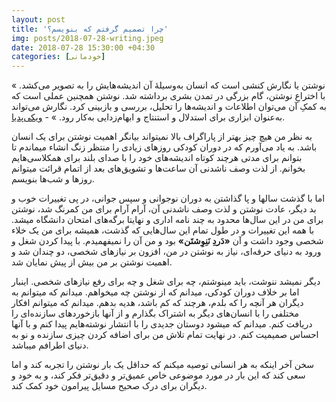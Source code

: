 ```yaml
---
layout: post
title: 'چرا تصمیم گرفتم که بنویسم؟'
img: posts/2018-07-28-writing.jpeg
date: 2018-07-28 15:30:00 +04:30
categories: [خودمانی]
---
```

« نوشتن یا نگارش کنشی است که انسان به‌وسیلهٔ آن اندیشه‌هایش را به تصویر می‌کشد. با اختراعِ نوشتن، گام بزرگی در تمدن بشری برداشته شد. نوشتن همچنین عملی است که به کمکِ آن می‌توان اطلاعات و اندیشه‌ها را تحلیل، بررسی و بازبینی کرد. نگارش می‌تواند به‌عنوان ابزاری برای استدلال و استنتاج و ابهام‌زدایی به‌کار رود. » - [ویکی‌پدیا](https://fa.wikipedia.org/wiki/نوشتن "ویکیپدیا").

 به نظر من هیچ چیز بهتر از پاراگراف بالا نمیتواند بیانگر اهمیت نوشتن برای یک انسان باشد. به یاد می‌آورم که در دوران کودکی روز‌های زیادی را منتظر زنگ انشاء میماندم تا بتوانم برای مدتی هرچند کوتاه اندیشه‌های خود را با صدای بلند برای همکلاسی‌هایم بخوانم. از لذت وصف ناشدنی‌ آن ساعت‌ها و تشویق‌های بعد از اتمام قرائت میتوانم روز‌ها و شب‌ها بنویسم.
 
 اما با گذشت سالها و پا گذاشتن به دوران نوجوانی و سپس جوانی، در پی تغییرات خوب و بد دیگر، عادت نوشتن و لذت وصف ناشدنی آن، آرام آرام برای من کمرنگ شد، نوشتن برای من در این سال‌ها محدود به چند نامه اداری و نهایتا برگه‌های امتحان دانشگاه میشد.
 با همه این تغییرات و در طول تمام این سال‌هایی که گذشت، همیشه برای من یک خلاء شخصی وجود داشت و آن **«دَردِ نَنِوِشتَن»** بود و من آن را نمیفهمیدم. با پیدا کردن شغل و ورود به دنیای حرفه‌ای، نیاز به نوشتن در من، افزون بر نیاز‌های شخصی، دو چندان شد و اهمیت نوشتن بر من بیش از پیش نمایان شد.
 
 دیگر نمیشد ننوشت، باید مینوشتم، چه برای شغل و چه برای رفع نیاز‌های شخصی. اینبار اما بر خلاف دوران کودکی، میدانم که از نوشتن چه میخواهم. میدانم که میتوانم به دیگران هر آنچه را که بلدم، هرچند که کم باشد، هدیه بدهم. میدانم که میتوانم افکار مختلفی را با انسان‌های دیگر به اشتراک بگذارم و از آنها بازخورد‌های سازنده‌‌ای را دریافت کنم. میدانم که میشود دوستان جدیدی را با انتشار نوشته‌هایم پیدا کنم و با آنها احساس صمیمیت کنم. در نهایت تمام تلاش من برای اضافه کردن چیز‌ی سازنده و نو به دنیای اطرافم میباشد. 
 
 سخن آخر اینکه به هر انسانی توصیه میکنم که حداقل یک بار نوشتن را تجربه کند و اما سعی کند که این بار در مورد موضوعی خاص عمیق‌تر و دقیق‌تر فکر کند، و به خود و  دیگران برای درک صحیح مسايل پیرامون خود کمک کند.